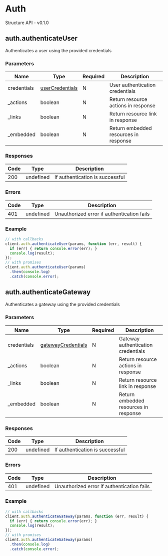 # Auth
Structure API - v0.1.0

## auth.authenticateUser

Authenticates a user using the provided credentials


### Parameters
| Name | Type | Required | Description |
| ---- | ---- | -------- | ----------- |
| credentials | [userCredentials](_schemas.md#usercredentials) | N | User authentication credentials |
| _actions | boolean | N | Return resource actions in response |
| _links | boolean | N | Return resource link in response |
| _embedded | boolean | N | Return embedded resources in response |

### Responses
| Code | Type | Description |
| ---- | ---- | ----------- |
| 200 | undefined | If authentication is successful |

### Errors
| Code | Type | Description |
| ---- | ---- | ----------- |
| 401 | undefined | Unauthorized error if authentication fails |

### Example
```javascript
// with callbacks
client.auth.authenticateUser(params, function (err, result) {
  if (err) { return console.error(err); }
  console.log(result);
});
// with promises
client.auth.authenticateUser(params)
  .then(console.log)
  .catch(console.error);
```
## auth.authenticateGateway

Authenticates a gateway using the provided credentials


### Parameters
| Name | Type | Required | Description |
| ---- | ---- | -------- | ----------- |
| credentials | [gatewayCredentials](_schemas.md#gatewaycredentials) | N | Gateway authentication credentials |
| _actions | boolean | N | Return resource actions in response |
| _links | boolean | N | Return resource link in response |
| _embedded | boolean | N | Return embedded resources in response |

### Responses
| Code | Type | Description |
| ---- | ---- | ----------- |
| 200 | undefined | If authentication is successful |

### Errors
| Code | Type | Description |
| ---- | ---- | ----------- |
| 401 | undefined | Unauthorized error if authentication fails |

### Example
```javascript
// with callbacks
client.auth.authenticateGateway(params, function (err, result) {
  if (err) { return console.error(err); }
  console.log(result);
});
// with promises
client.auth.authenticateGateway(params)
  .then(console.log)
  .catch(console.error);
```
